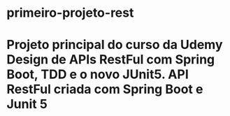 # primeiro-projeto-rest
# Projeto principal do curso da Udemy Design de APIs RestFul com Spring Boot, TDD e o novo JUnit5. API RestFul criada com Spring Boot e Junit 5 
